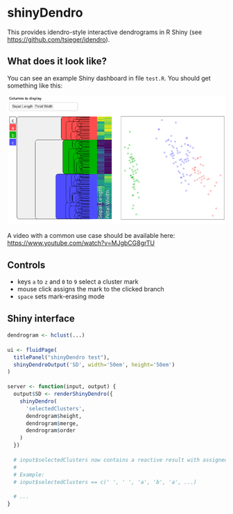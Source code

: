 
# shinyDendro

This provides idendro-style interactive dendrograms in R Shiny (see https://github.com/tsieger/idendro).

## What does it look like?

You can see an example Shiny dashboard in file `test.R`. You should get
something like this:

![Screenshot](media/screenshot.png "Screenshot")

A video with a common use case should be available here:
https://www.youtube.com/watch?v=MJgbCG8grTU

## Controls

- keys `a` to `z` and `0` to `9` select a cluster mark
- mouse click assigns the mark to the clicked branch
- `space` sets mark-erasing mode

## Shiny interface

```r
dendrogram <- hclust(...)

ui <- fluidPage(
  titlePanel("shinyDendro test"),
  shinyDendroOutput('SD', width='50em', height='50em')
)

server <- function(input, output) {
  output$SD <- renderShinyDendro({
    shinyDendro(
      'selectedClusters',
      dendrogram$height,
      dendrogram$merge,
      dendrogram$order
    )
  })

  # input$selectedClusters now contains a reactive result with assigned marks.
  #
  # Example:
  # input$selectedClusters == c(' ', ' ', 'a', 'b', 'a', ...)

  # ...
}
```

